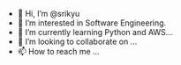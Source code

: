 - 👋 Hi, I’m @srikyu
- 👀 I’m interested in  Software Engineering.
- 🌱 I’m currently learning Python and AWS...
- 💞️ I’m looking to collaborate on ...
- 📫 How to reach me ...

<!---
srikyu/srikyu is a ✨ special ✨ repository because its `README.md` (this file) appears on your GitHub profile.
You can click the Preview link to take a look at your changes.
--->
